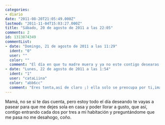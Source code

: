 ```yaml
---
categories:
- diario
date: "2011-08-20T21:05:49.000Z"
lastmod: "2011-11-04T15:03:27.000Z"
title: "Sábado, 20 de agosto de 2011 a las 22:05"
comments: 2
id: 1313874349
commentList:
- date: "Domingo, 21 de agosto de 2011 a las 11:29"
  ident: "0"
  user: ""
  color: ""
  comment: "El día en que tu madre muera y ya no este contigo desearas no haber escrito esta gilipollez, y haberle contado lo que te pasaba, pero en fin, no sabes lo que tienes hasta que lo pierdes."
- date: "Lunes, 22 de agosto de 2011 a las 1:54"
  ident: "1"
  user: "cataLiina"
  color: "abb6cc"
  comment: "Eres tonta,así de claro ;) ella solo se preocupa por ti,imagínate como te sentirías tu si tuvieses que ver como sufre tu hija y tú sin saber que le pasa y sin poder hacer nada..."
---
```


Mamá, no se si te das cuenta, pero estoy todo el día deseando te vayas a pasear para que me dejes sola en casa y poder llorar a gusto, que así, contigo entrando cada dos por tres a mi habitación y preguntándome que me pasa no me desahogo, coño.